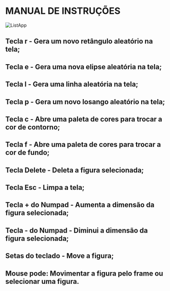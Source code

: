 # MANUAL DE INSTRUÇÕES
![ListApp](https://user-images.githubusercontent.com/88343369/141599919-d1273719-7537-4789-8aa2-83369f269d23.png)

## Tecla r - Gera um novo retângulo aleatório na tela;
## Tecla e - Gera uma nova elipse aleatória na tela;
## Tecla l - Gera uma linha aleatória na tela;
## Tecla p - Gera um novo losango aleatório na tela;
## Tecla c - Abre uma paleta de cores para trocar a cor de contorno;
## Tecla f - Abre uma paleta de cores para trocar a cor de fundo;
## Tecla Delete - Deleta a figura selecionada;
## Tecla Esc - Limpa a tela;
## Tecla + do Numpad - Aumenta a dimensão da figura selecionada;
## Tecla - do Numpad - Diminui a dimensão da figura selecionada;
## Setas do teclado - Move a figura;
## Mouse pode: Movimentar a figura pelo frame ou selecionar uma figura.
